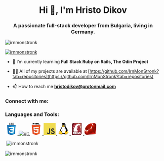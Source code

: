 <h1 align="center">Hi 👋, I'm Hristo Dikov</h1>
<h3 align="center">A passionate full-stack developer from Bulgaria, living in Germany.</h3>

<p align="left"> <img src="https://komarev.com/ghpvc/?username=irnmonstronk&label=Profile%20views&color=0e75b6&style=flat" alt="irnmonstronk" /> </p>

<p align="left"> <a href="https://github.com/ryo-ma/github-profile-trophy"><img src="https://github-profile-trophy.vercel.app/?username=irnmonstronk" alt="irnmonstronk" /></a> </p>

- 🌱 I’m currently learning **Full Stack Ruby on Rails, The Odin Project**

- 👨‍💻 All of my projects are available at [https://github.com/IrnMonStronk?tab=repositories](https://github.com/IrnMonStronk?tab=repositories)

- 📫 How to reach me **hristodikov@protonmail.com**

<h3 align="left">Connect with me:</h3>
<p align="left">
</p>

<h3 align="left">Languages and Tools:</h3>
<p align="left"> <a href="https://www.w3schools.com/css/" target="_blank" rel="noreferrer"> <img src="https://raw.githubusercontent.com/devicons/devicon/master/icons/css3/css3-original-wordmark.svg" alt="css3" width="40" height="40"/> </a> <a href="https://git-scm.com/" target="_blank" rel="noreferrer"> <img src="https://www.vectorlogo.zone/logos/git-scm/git-scm-icon.svg" alt="git" width="40" height="40"/> </a> <a href="https://www.w3.org/html/" target="_blank" rel="noreferrer"> <img src="https://raw.githubusercontent.com/devicons/devicon/master/icons/html5/html5-original-wordmark.svg" alt="html5" width="40" height="40"/> </a> <a href="https://developer.mozilla.org/en-US/docs/Web/JavaScript" target="_blank" rel="noreferrer"> <img src="https://raw.githubusercontent.com/devicons/devicon/master/icons/javascript/javascript-original.svg" alt="javascript" width="40" height="40"/> </a> <a href="https://www.linux.org/" target="_blank" rel="noreferrer"> <img src="https://raw.githubusercontent.com/devicons/devicon/master/icons/linux/linux-original.svg" alt="linux" width="40" height="40"/> </a> <a href="https://rubyonrails.org" target="_blank" rel="noreferrer"> <img src="https://raw.githubusercontent.com/devicons/devicon/master/icons/rails/rails-original-wordmark.svg" alt="rails" width="40" height="40"/> </a> <a href="https://www.ruby-lang.org/en/" target="_blank" rel="noreferrer"> <img src="https://raw.githubusercontent.com/devicons/devicon/master/icons/ruby/ruby-original.svg" alt="ruby" width="40" height="40"/> </a> </p>

<p>&nbsp;<img align="center" src="https://github-readme-stats.vercel.app/api?username=irnmonstronk&show_icons=true&locale=en" alt="irnmonstronk" /></p>

<p><img align="center" src="https://github-readme-streak-stats.herokuapp.com/?user=irnmonstronk&" alt="irnmonstronk" /></p>

